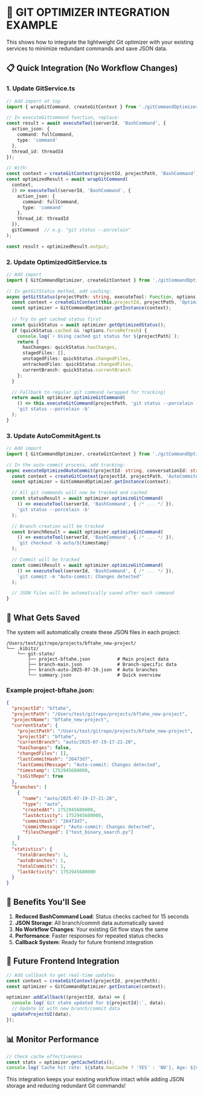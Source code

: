 # 🔧 GIT OPTIMIZER INTEGRATION EXAMPLE

This shows how to integrate the lightweight Git optimizer with your existing services to minimize redundant commands and save JSON data.

## 📋 Quick Integration (No Workflow Changes)

### 1. Update GitService.ts

```typescript
// Add import at top
import { wrapGitCommand, createGitContext } from './gitCommandOptimizer';

// In executeGitCommand function, replace:
const result = await executeTool(serverId, 'BashCommand', {
  action_json: {
    command: fullCommand,
    type: 'command'
  },
  thread_id: threadId
});

// With:
const context = createGitContext(projectId, projectPath, 'BashCommand');
const optimizedResult = await wrapGitCommand(
  context,
  () => executeTool(serverId, 'BashCommand', {
    action_json: {
      command: fullCommand,
      type: 'command'
    },
    thread_id: threadId
  }),
  gitCommand  // e.g. "git status --porcelain"
);

const result = optimizedResult.output;
```

### 2. Update OptimizedGitService.ts

```typescript
// Add import
import { GitCommandOptimizer, createGitContext } from './gitCommandOptimizer';

// In getGitStatus method, add caching:
async getGitStatus(projectPath: string, executeTool: Function, options = {}) {
  const context = createGitContext(this.projectId, projectPath, 'OptimizedGitService');
  const optimizer = GitCommandOptimizer.getInstance(context);
  
  // Try to get cached status first
  const quickStatus = await optimizer.getOptimizedStatus();
  if (quickStatus.cached && !options.forceRefresh) {
    console.log(`⚡ Using cached git status for ${projectPath}`);
    return {
      hasChanges: quickStatus.hasChanges,
      stagedFiles: [],
      unstagedFiles: quickStatus.changedFiles,
      untrackedFiles: quickStatus.changedFiles,
      currentBranch: quickStatus.currentBranch
    };
  }

  // Fallback to regular git command (wrapped for tracking)
  return await optimizer.optimizeGitCommand(
    () => this.executeGitCommand(projectPath, 'git status --porcelain -b', executeTool),
    'git status --porcelain -b'
  );
}
```

### 3. Update AutoCommitAgent.ts

```typescript
// Add import
import { GitCommandOptimizer, createGitContext } from './gitCommandOptimizer';

// In the auto-commit process, add tracking:
async executeOptimizedAutoCommit(projectId: string, conversationId: string, projectPath: string, executeTool: Function) {
  const context = createGitContext(projectId, projectPath, 'AutoCommitAgent', 'auto_commit');
  const optimizer = GitCommandOptimizer.getInstance(context);

  // All git commands will now be tracked and cached
  const statusResult = await optimizer.optimizeGitCommand(
    () => executeTool(serverId, 'BashCommand', { /* ... */ }),
    'git status --porcelain -b'
  );

  // Branch creation will be tracked
  const branchResult = await optimizer.optimizeGitCommand(
    () => executeTool(serverId, 'BashCommand', { /* ... */ }),
    `git checkout -b auto/${timestamp}`
  );

  // Commit will be tracked
  const commitResult = await optimizer.optimizeGitCommand(
    () => executeTool(serverId, 'BashCommand', { /* ... */ }),
    `git commit -m "Auto-commit: Changes detected"`
  );

  // JSON files will be automatically saved after each command
}
```

## 📁 What Gets Saved

The system will automatically create these JSON files in each project:

```
/Users/test/gitrepo/projects/bftahe_new-project/
└── .kibitz/
    └── git-state/
        ├── project-bftahe.json          # Main project data
        ├── branch-main.json             # Branch-specific data  
        ├── branch-auto-2025-07-19.json  # Auto branches
        └── summary.json                 # Quick overview
```

### Example project-bftahe.json:
```json
{
  "projectId": "bftahe",
  "projectPath": "/Users/test/gitrepo/projects/bftahe_new-project",
  "projectName": "bftahe_new-project",
  "currentState": {
    "projectPath": "/Users/test/gitrepo/projects/bftahe_new-project",
    "projectId": "bftahe",
    "currentBranch": "auto/2025-07-19-17-21-20",
    "hasChanges": false,
    "changedFiles": [],
    "lastCommitHash": "26473d7",
    "lastCommitMessage": "Auto-commit: Changes detected",
    "timestamp": 1752945680000,
    "isGitRepo": true
  },
  "branches": [
    {
      "name": "auto/2025-07-19-17-21-20",
      "type": "auto",
      "createdAt": 1752945680000,
      "lastActivity": 1752945680000,
      "commitHash": "26473d7",
      "commitMessage": "Auto-commit: Changes detected",
      "filesChanged": ["test_binary_search.py"]
    }
  ],
  "statistics": {
    "totalBranches": 1,
    "autoBranches": 1,
    "totalCommits": 1,
    "lastActivity": 1752945680000
  }
}
```

## 🚀 Benefits You'll See

1. **Reduced BashCommand Load**: Status checks cached for 15 seconds
2. **JSON Storage**: All branch/commit data automatically saved
3. **No Workflow Changes**: Your existing Git flow stays the same
4. **Performance**: Faster responses for repeated status checks
5. **Callback System**: Ready for future frontend integration

## 🎯 Future Frontend Integration

```typescript
// Add callback to get real-time updates
const context = createGitContext(projectId, projectPath);
const optimizer = GitCommandOptimizer.getInstance(context);

optimizer.addCallback((projectId, data) => {
  console.log(`Git state updated for ${projectId}:`, data);
  // Update UI with new branch/commit data
  updateProjectUI(data);
});
```

## 📊 Monitor Performance

```typescript
// Check cache effectiveness
const stats = optimizer.getCacheStats();
console.log(`Cache hit rate: ${stats.hasCache ? 'YES' : 'NO'}, Age: ${stats.age}ms`);
```

This integration keeps your existing workflow intact while adding JSON storage and reducing redundant Git commands! 